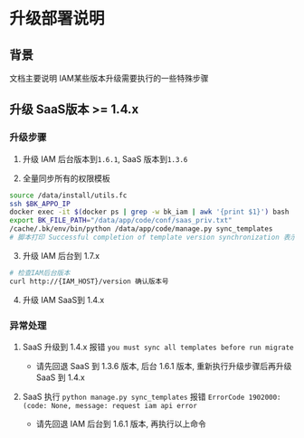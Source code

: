 # 升级部署说明

## 背景
文档主要说明 IAM某些版本升级需要执行的一些特殊步骤

## 升级 SaaS版本 >= 1.4.x
### 升级步骤
1. 升级 IAM 后台版本到`1.6.1`, SaaS 版本到`1.3.6`

2. 全量同步所有的权限模板
```bash
source /data/install/utils.fc
ssh $BK_APPO_IP
docker exec -it $(docker ps | grep -w bk_iam | awk '{print $1}') bash 
export BK_FILE_PATH="/data/app/code/conf/saas_priv.txt"
/cache/.bk/env/bin/python /data/app/code/manage.py sync_templates
# 脚本打印 Successful completion of template version synchronization 表示执行同步成功
```

3. 升级 IAM 后台到 1.7.x
```bash
# 检查IAM后台版本 
curl http://{IAM_HOST}/version 确认版本号
```

4. 升级 IAM SaaS到 1.4.x

### 异常处理
1. SaaS 升级到 1.4.x 报错 `you must sync all templates before run migrate`
   - 请先回退 SaaS 到 1.3.6 版本, 后台 1.6.1 版本, 重新执行升级步骤后再升级 SaaS 到 1.4.x
   
2. SaaS 执行 `python manage.py sync_templates` 报错 `ErrorCode 1902000:(code: None, message: request iam api error`
   - 请先回退 IAM 后台到 1.6.1 版本, 再执行以上命令





